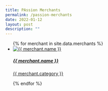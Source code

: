 ```yaml
---
title: PAssion Merchants
permalink: /passion-merchants
date: 2022-01-12
layout: post
description: ""
---
```


<ul class="block-grid">
  {%   for merchant in site.data.merchants   %}
  <li class="grid-item">
    <a href="{{ merchant.detil-url }}"><img src= "{{ merchant.image-url }}" alt="{{ merchant.name }}" />
      <h5>{{ merchant.name }}</h5>
      <p>{{ merchant.category }}</p>
    </a>
  </li>
  {% endfor %} 
</ul>
